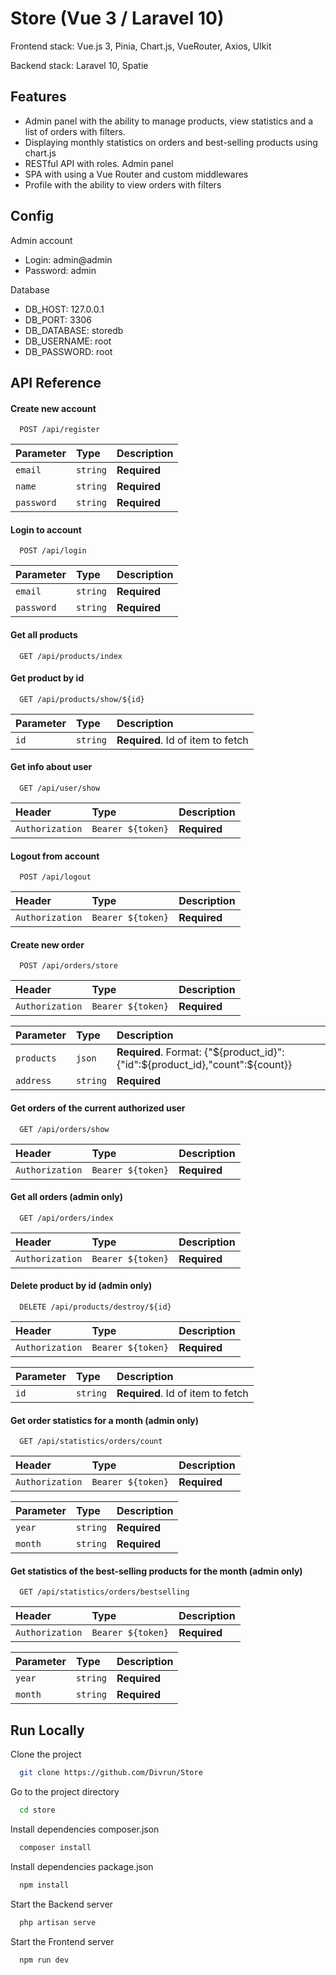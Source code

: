 
# Store (Vue 3 / Laravel 10)

Frontend stack: Vue.js 3, Pinia, Chart.js, VueRouter, Axios, UIkit

Backend stack: Laravel 10, Spatie


## Features

- Admin panel with the ability to manage products, view statistics and a list of orders with filters. 
- Displaying monthly statistics on orders and best-selling products using chart.js
- RESTful API with roles. Admin panel
- SPA with using a Vue Router and custom middlewares
- Profile with the ability to view orders with filters
## Config

Admin account
- Login: admin@admin
- Password: admin

Database
- DB_HOST: 127.0.0.1
- DB_PORT: 3306
- DB_DATABASE: storedb
- DB_USERNAME: root
- DB_PASSWORD: root

## API Reference

#### Create new account

```http
  POST /api/register
```

| Parameter | Type     | Description                |
| :-------- | :------- | :------------------------- |
| `email` | `string` | **Required** |
| `name` | `string` | **Required** |
| `password` | `string` | **Required** |

#### Login to account

```http
  POST /api/login
```

| Parameter | Type     | Description                |
| :-------- | :------- | :------------------------- |
| `email` | `string` | **Required** |
| `password` | `string` | **Required** |

#### Get all products

```http
  GET /api/products/index
```

#### Get product by id

```http
  GET /api/products/show/${id}
```

| Parameter | Type     | Description                       |
| :-------- | :------- | :-------------------------------- |
| `id`      | `string` | **Required**. Id of item to fetch |

#### Get info about user

```http
  GET /api/user/show
```

|  Header  | Type     | Description                       |
| :-------- | :------- | :-------------------------------- |
| `Authorization`      | `Bearer ${token}` | **Required** |

#### Logout from account

```http
  POST /api/logout
```

|  Header  | Type     | Description                       |
| :-------- | :------- | :-------------------------------- |
| `Authorization`| `Bearer ${token}` | **Required** |

#### Create new order

```http
  POST /api/orders/store
```

|  Header  | Type     | Description                       |
| :-------- | :------- | :-------------------------------- |
| `Authorization`| `Bearer ${token}` | **Required** |

| Parameter | Type     | Description                       |
| :-------- | :------- | :-------------------------------- |
| `products`      | `json` | **Required**. Format: {"${product_id}":{"id":${product_id},"count":${count}} |
| `address`| `string` | **Required** |

#### Get orders of the current authorized user

```http
  GET /api/orders/show
```

|  Header  | Type     | Description                       |
| :-------- | :------- | :-------------------------------- |
| `Authorization`| `Bearer ${token}` | **Required** |

#### Get all orders (admin only)

```http
  GET /api/orders/index
```

|  Header  | Type     | Description                       |
| :-------- | :------- | :-------------------------------- |
| `Authorization`| `Bearer ${token}` | **Required** |

#### Delete product by id (admin only)

```http
  DELETE /api/products/destroy/${id}
```

|  Header  | Type     | Description                       |
| :-------- | :------- | :-------------------------------- |
| `Authorization`| `Bearer ${token}` | **Required** |

| Parameter | Type     | Description                       |
| :-------- | :------- | :-------------------------------- |
| `id`      | `string` | **Required**. Id of item to fetch |

#### Get order statistics for a month (admin only)

```http
  GET /api/statistics/orders/count
```

|  Header  | Type     | Description                       |
| :-------- | :------- | :-------------------------------- |
| `Authorization`| `Bearer ${token}` | **Required** |

| Parameter | Type     | Description                       |
| :-------- | :------- | :-------------------------------- |
| `year`      | `string` | **Required** |
| `month`      | `string` | **Required** |

#### Get statistics of the best-selling products for the month (admin only)

```http
  GET /api/statistics/orders/bestselling
```

|  Header  | Type     | Description                       |
| :-------- | :------- | :-------------------------------- |
| `Authorization`| `Bearer ${token}` | **Required** |

| Parameter | Type     | Description                       |
| :-------- | :------- | :-------------------------------- |
| `year`      | `string` | **Required** |
| `month`      | `string` | **Required** |

## Run Locally

Clone the project

```bash
  git clone https://github.com/Divrun/Store
```

Go to the project directory

```bash
  cd store
```

Install dependencies composer.json

```bash
  composer install
```

Install dependencies package.json

```bash
  npm install
```

Start the Backend server

```bash
  php artisan serve
```

Start the Frontend server

```bash
  npm run dev
```

